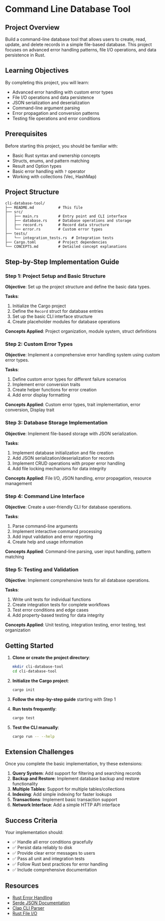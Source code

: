 # Command Line Database Tool

## Project Overview

Build a command-line database tool that allows users to create, read, update, and delete records in a simple file-based database. This project focuses on advanced error handling patterns, file I/O operations, and data persistence in Rust.

## Learning Objectives

By completing this project, you will learn:
- Advanced error handling with custom error types
- File I/O operations and data persistence
- JSON serialization and deserialization
- Command-line argument parsing
- Error propagation and conversion patterns
- Testing file operations and error conditions

## Prerequisites

Before starting this project, you should be familiar with:
- Basic Rust syntax and ownership concepts
- Structs, enums, and pattern matching
- Result and Option types
- Basic error handling with `?` operator
- Working with collections (Vec, HashMap)

## Project Structure

```
cli-database-tool/
├── README.md           # This file
├── src/
│   ├── main.rs         # Entry point and CLI interface
│   ├── database.rs     # Database operations and storage
│   ├── record.rs       # Record data structure
│   └── error.rs        # Custom error types
├── tests/
│   └── integration_tests.rs  # Integration tests
├── Cargo.toml          # Project dependencies
└── CONCEPTS.md         # Detailed concept explanations
```

## Step-by-Step Implementation Guide

### Step 1: Project Setup and Basic Structure

**Objective**: Set up the project structure and define the basic data types.

**Tasks**:
1. Initialize the Cargo project
2. Define the `Record` struct for database entries
3. Set up the basic CLI interface structure
4. Create placeholder modules for database operations

**Concepts Applied**: Project organization, module system, struct definitions

### Step 2: Custom Error Types

**Objective**: Implement a comprehensive error handling system using custom error types.

**Tasks**:
1. Define custom error types for different failure scenarios
2. Implement error conversion traits
3. Create helper functions for error creation
4. Add error display formatting

**Concepts Applied**: Custom error types, trait implementation, error conversion, Display trait

### Step 3: Database Storage Implementation

**Objective**: Implement file-based storage with JSON serialization.

**Tasks**:
1. Implement database initialization and file creation
2. Add JSON serialization/deserialization for records
3. Implement CRUD operations with proper error handling
4. Add file locking mechanisms for data integrity

**Concepts Applied**: File I/O, JSON handling, error propagation, resource management

### Step 4: Command Line Interface

**Objective**: Create a user-friendly CLI for database operations.

**Tasks**:
1. Parse command-line arguments
2. Implement interactive command processing
3. Add input validation and error reporting
4. Create help and usage information

**Concepts Applied**: Command-line parsing, user input handling, pattern matching

### Step 5: Testing and Validation

**Objective**: Implement comprehensive tests for all database operations.

**Tasks**:
1. Write unit tests for individual functions
2. Create integration tests for complete workflows
3. Test error conditions and edge cases
4. Add property-based testing for data integrity

**Concepts Applied**: Unit testing, integration testing, error testing, test organization

## Getting Started

1. **Clone or create the project directory**:
   ```bash
   mkdir cli-database-tool
   cd cli-database-tool
   ```

2. **Initialize the Cargo project**:
   ```bash
   cargo init
   ```

3. **Follow the step-by-step guide** starting with Step 1

4. **Run tests frequently**:
   ```bash
   cargo test
   ```

5. **Test the CLI manually**:
   ```bash
   cargo run -- --help
   ```

## Extension Challenges

Once you complete the basic implementation, try these extensions:

1. **Query System**: Add support for filtering and searching records
2. **Backup and Restore**: Implement database backup and restore functionality
3. **Multiple Tables**: Support for multiple tables/collections
4. **Indexing**: Add simple indexing for faster lookups
5. **Transactions**: Implement basic transaction support
6. **Network Interface**: Add a simple HTTP API interface

## Success Criteria

Your implementation should:
- ✅ Handle all error conditions gracefully
- ✅ Persist data reliably to disk
- ✅ Provide clear error messages to users
- ✅ Pass all unit and integration tests
- ✅ Follow Rust best practices for error handling
- ✅ Include comprehensive documentation

## Resources

- [Rust Error Handling](https://doc.rust-lang.org/book/ch09-00-error-handling.html)
- [Serde JSON Documentation](https://docs.serde.rs/serde_json/)
- [Clap CLI Parser](https://docs.rs/clap/latest/clap/)
- [Rust File I/O](https://doc.rust-lang.org/std/fs/index.html)